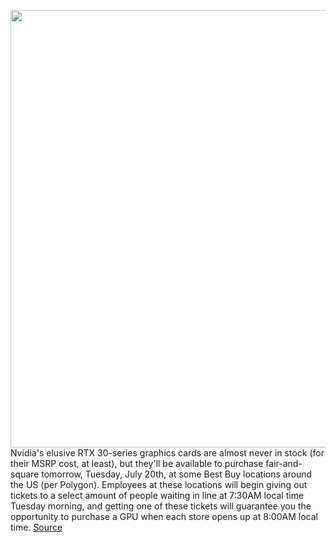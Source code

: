<img src='https://cdn.vox-cdn.com/thumbor/2oEHytMB6JC3ixTZljpgVuhUoFg=/0x0:4651x3081/1200x800/filters:focal(1954x1169:2698x1913)/cdn.vox-cdn.com/uploads/chorus_image/image/69601827/twarren_rtx3080_1.0.jpg' width='700px' /><br/>
Nvidia's elusive RTX 30-series graphics cards are almost never in stock (for their MSRP cost, at least), but they'll be available to purchase fair-and-square tomorrow, Tuesday, July 20th, at some Best Buy locations around the US (per Polygon). Employees at these locations will begin giving out tickets to a select amount of people waiting in line at 7:30AM local time Tuesday morning, and getting one of these tickets will guarantee you the opportunity to purchase a GPU when each store opens up at 8:00AM local time.
<a href='https://www.theverge.com/2021/7/19/22583740/nvidia-rtx-3060-3070-3080-ti-graphics-cards-gpus-best-buy'> Source <a/>